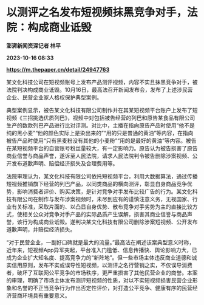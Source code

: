 # 以测评之名发布短视频抹黑竞争对手，法院：构成商业诋毁
**澎湃新闻资深记者 林平**

**2023-10-16 08:33**

**https://m.thepaper.cn/detail/24947763**

某文化科技公司在短视频账号上发布产品测评视频，内容不实且抹黑竞争对手，被法院判决构成商业诋毁。10月16日，最高法召开新闻发布会，发布了上述涉民营企业、民营企业家人格权保护典型案例。

典型案例显示，被告某文化科技有限公司制作并在其某短视频平台账户上发布了短视频《三招挑选优质列巴》，视频中对包括被告经营的列巴和原告某食品有限公司生产的数款列巴产品进行比对评测。对比中，主播在指向原告产品时使用“他不是纯的黑小麦”“他的颜色实际上是染出来的”“用的只是普通的黄油”等内容，在指向被告产品时使用“只有黑麦粉没有其他的小麦粉”“用的是最好的黄油”等内容。被告在某短视频平台的自营账号粉丝量较大，有一定影响力。原告认为被告损害了原告商业信誉与商品声誉，遂诉至人民法院，请求人民法院判令被告删除涉案视频、公开发布道歉声明、赔偿经济损失及合理费用等。

法院审理认为，某文化科技有限公司依托短视频平台，利用大数据算法，通过传播短视频推销旗下经营的列巴产品，以同类商品的横向测评，彰显自身商品竞争优势，影响消费者评价、购买决策，是针对竞争对手发布比较广告的行为。某文化科技有限公司在制作与发布涉案视频时，未尽到应有的谨慎注意义务，无视国家、行业有关标准，采取片面的、以凸显自身优势、散布竞争对手劣势为主的直接比较方式，使相关公众对竞争对手产品的实际品质产生误解，损害其商业信誉与商品声誉，该行为构成商业诋毁。遂判决某文化科技有限公司删除涉案短视频、公开发布道歉声明，并赔偿经济损失。

“对于民营企业，一副好口碑就是最大的流量。”最高法在阐述该案典型意义时称，近年来，短视频App异军突起，平台准入门槛低、信息传播快、舆论影响力大，已成为企业扩大知名度、提高竞争力的“新阵地”。但一些市场主体违反商业道德和诚实信用原则，发布不实或误导性短视频，以测评之名行营销之实，不仅误导消费者，破坏了互联网公平竞争的市场秩序，更严重损害了其他民营企业的商誉。本案的审理，明确了市场主体发布测评短视频的性质，对以不实短视频损害民营企业形象和名誉的不正当竞争行为作出否定性评价，对打造公平竞争、健康有序的民营经济营商环境具有重要意义。